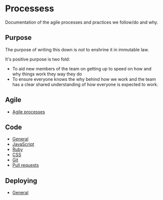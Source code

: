 # Processess

Documentation of the agile processes and practices we follow/do and why.

## Purpose

The purpose of writing this down is *not* to enshrine it in immutable law.

It's positive purpose is two fold:

- To aid new members of the team on getting up to speed on how and why things work they way they do
- To ensure everyone knows the why behind how we work and the team has a clear shared understanding of how everyone is expected to work.

## Agile

* [Agile processes](agile/index.md)

## Code

* [General](code/general.md)
* [JavaScript](code/javascript.md)
* [Ruby](code/ruby.md)
* [CSS](code/css.md)
* [Git](code/git.md)
* [Pull requests](code/pull_requests.md)

## Deploying

* [General](deploying/general.md)
